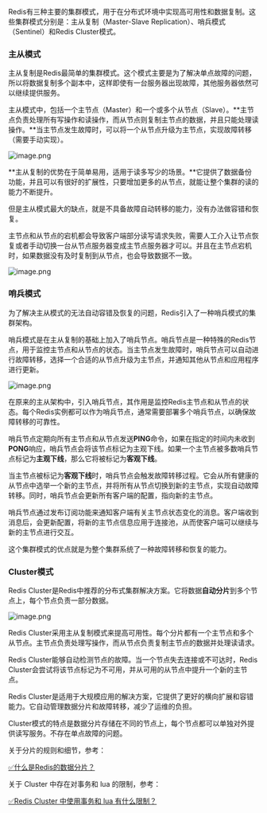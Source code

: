 Redis有三种主要的集群模式，用于在分布式环境中实现高可用性和数据复制。这些集群模式分别是：主从复制（Master-Slave Replication）、哨兵模式（Sentinel）和Redis Cluster模式。

### 主从模式

主从复制是Redis最简单的集群模式。这个模式主要是为了解决单点故障的问题，所以将数据复制多个副本中，这样即使有一台服务器出现故障，其他服务器依然可以继续提供服务。

主从模式中，包括一个主节点（Master）和一个或多个从节点（Slave）。**主节点负责处理所有写操作和读操作，而从节点则复制主节点的数据，并且只能处理读操作。**当主节点发生故障时，可以将一个从节点升级为主节点，实现故障转移（需要手动实现）。

![image.png](https://cdn.nlark.com/yuque/0/2023/png/5378072/1690621505299-413de817-a5c0-4f03-8f15-231cbca0735d.png#averageHue=%23f9f5f5&clientId=u9a61e362-b44c-4&from=paste&height=671&id=u0ca147e8&originHeight=671&originWidth=1482&originalType=binary&ratio=1&rotation=0&showTitle=false&size=107298&status=done&style=none&taskId=u85ee8325-f167-496c-95df-32a04045c12&title=&width=1482)

**主从复制的优势在于简单易用，适用于读多写少的场景。**它提供了数据备份功能，并且可以有很好的扩展性，只要增加更多的从节点，就能让整个集群的读的能力不断提升。

但是主从模式最大的缺点，就是不具备故障自动转移的能力，没有办法做容错和恢复。

主节点和从节点的宕机都会导致客户端部分读写请求失败，需要人工介入让节点恢复或者手动切换一台从节点服务器变成主节点服务器才可以。并且在主节点宕机时，如果数据没有及时复制到从节点，也会导致数据不一致。

![image.png](https://cdn.nlark.com/yuque/0/2023/png/5378072/1690621950721-a01a1b59-078e-4d9b-b3bb-9ec3286394cf.png#averageHue=%23faf6f6&clientId=ua9b8d1c6-5f08-4&from=paste&height=610&id=ua795af9b&originHeight=610&originWidth=1455&originalType=binary&ratio=1&rotation=0&showTitle=false&size=108598&status=done&style=none&taskId=u5f81aa2d-fa67-44c7-87ad-d66365cec50&title=&width=1455)

### 哨兵模式

为了解决主从模式的无法自动容错及恢复的问题，Redis引入了一种哨兵模式的集群架构。

哨兵模式是在主从复制的基础上加入了哨兵节点。哨兵节点是一种特殊的Redis节点，用于监控主节点和从节点的状态。当主节点发生故障时，哨兵节点可以自动进行故障转移，选择一个合适的从节点升级为主节点，并通知其他从节点和应用程序进行更新。

![image.png](https://cdn.nlark.com/yuque/0/2023/png/5378072/1690622159156-988b79ae-c4fe-45ec-a32f-620d0a6cb52b.png#averageHue=%23faf6f6&clientId=ua9b8d1c6-5f08-4&from=paste&height=716&id=u081bf52d&originHeight=716&originWidth=1512&originalType=binary&ratio=1&rotation=0&showTitle=false&size=126926&status=done&style=none&taskId=ud98ee70c-15b0-4a76-a806-1de8a167ff0&title=&width=1512)


在原来的主从架构中，引入哨兵节点，其作用是监控Redis主节点和从节点的状态。每个Redis实例都可以作为哨兵节点，通常需要部署多个哨兵节点，以确保故障转移的可靠性。

哨兵节点定期向所有主节点和从节点发送**PING**命令，如果在指定的时间内未收到**PONG**响应，哨兵节点会将该节点标记为主观下线。如果一个主节点被多数哨兵节点标记为**主观下线**，那么它将被标记为**客观下线**。

当主节点被标记为**客观下线**时，哨兵节点会触发故障转移过程。它会从所有健康的从节点中选举一个新的主节点，并将所有从节点切换到新的主节点，实现自动故障转移。同时，哨兵节点会更新所有客户端的配置，指向新的主节点。

哨兵节点通过发布订阅功能来通知客户端有关主节点状态变化的消息。客户端收到消息后，会更新配置，将新的主节点信息应用于连接池，从而使客户端可以继续与新的主节点进行交互。

这个集群模式的优点就是为整个集群系统了一种故障转移和恢复的能力。

### Cluster模式

Redis Cluster是Redis中推荐的分布式集群解决方案。它将数据**自动分片**到多个节点上，每个节点负责一部分数据。 

![image.png](https://cdn.nlark.com/yuque/0/2023/png/5378072/1700226615584-5537b45b-709f-47af-9a9f-83914a885608.png#averageHue=%23f3eeee&clientId=u4e0ea5be-6328-4&from=paste&height=583&id=u067f3f2d&originHeight=875&originWidth=2318&originalType=binary&ratio=1.5&rotation=0&showTitle=false&size=246231&status=done&style=none&taskId=udd8e7bb6-bb9e-404e-b701-60f9cafe294&title=&width=1545.3333333333333)

Redis Cluster采用主从复制模式来提高可用性。每个分片都有一个主节点和多个从节点。主节点负责处理写操作，而从节点负责复制主节点的数据并处理读请求。

Redis Cluster能够自动检测节点的故障。当一个节点失去连接或不可达时，Redis Cluster会尝试将该节点标记为不可用，并从可用的从节点中提升一个新的主节点。

Redis Cluster是适用于大规模应用的解决方案，它提供了更好的横向扩展和容错能力。它自动管理数据分片和故障转移，减少了运维的负担。

Cluster模式的特点是数据分片存储在不同的节点上，每个节点都可以单独对外提供读写服务。不存在单点故障的问题。

关于分片的规则和细节，参考：

[✅什么是Redis的数据分片？](https://www.yuque.com/hollis666/fo22bm/fm1elfrg5mn9iw65?view=doc_embed)

关于 Cluster 中存在对事务和 lua 的限制，参考：

[✅Redis Cluster 中使用事务和 lua 有什么限制？](https://www.yuque.com/hollis666/fo22bm/zb66y7he56otikqs?view=doc_embed)
